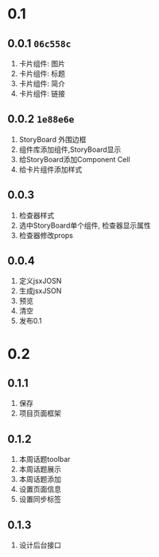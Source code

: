 # 0.1

## 0.0.1 ```06c558c```
1. 卡片组件: 图片
2. 卡片组件: 标题
3. 卡片组件: 简介
4. 卡片组件: 链接

## 0.0.2 ```1e88e6e```
1. StoryBoard 外围边框
1. 组件库添加组件,StoryBoard显示
1. 给StoryBoard添加Component Cell
1. 给卡片组件添加样式

## 0.0.3
1. 检查器样式
1. 选中StoryBoard单个组件, 检查器显示属性
1. 检查器修改props

## 0.0.4
1. 定义jsxJOSN 
1. 生成jsxJSON
1. 预览
1. 清空
1. 发布0.1

# 0.2
## 0.1.1
1. 保存
1. 项目页面框架

## 0.1.2
1. 本周话题toolbar
1. 本周话题展示
1. 本周话题添加
1. 设置页面信息
1. 设置同步标签

## 0.1.3
1. 设计后台接口

